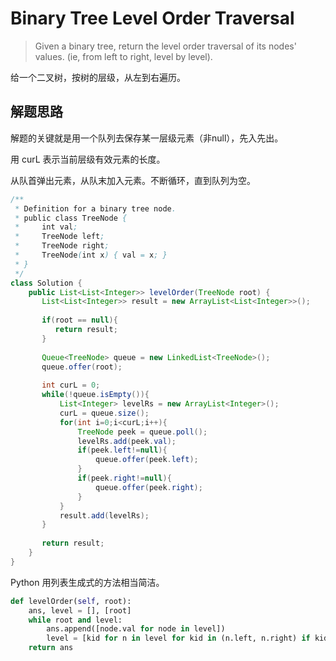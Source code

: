 # Binary Tree Level Order Traversal

> Given a binary tree, return the level order traversal of its nodes' values. (ie, from left to right, level by level).

给一个二叉树，按树的层级，从左到右遍历。

## 解题思路

解题的关键就是用一个队列去保存某一层级元素（非null），先入先出。

用 curL 表示当前层级有效元素的长度。

从队首弹出元素，从队末加入元素。不断循环，直到队列为空。

```Java
/**
 * Definition for a binary tree node.
 * public class TreeNode {
 *     int val;
 *     TreeNode left;
 *     TreeNode right;
 *     TreeNode(int x) { val = x; }
 * }
 */
class Solution {
    public List<List<Integer>> levelOrder(TreeNode root) {
       List<List<Integer>> result = new ArrayList<List<Integer>>();
       
       if(root == null){
          return result;
       }
       
       Queue<TreeNode> queue = new LinkedList<TreeNode>();
       queue.offer(root);
       
       int curL = 0;
       while(!queue.isEmpty()){
           List<Integer> levelRs = new ArrayList<Integer>(); 
           curL = queue.size();
           for(int i=0;i<curL;i++){
               TreeNode peek = queue.poll();
               levelRs.add(peek.val);
               if(peek.left!=null){
                   queue.offer(peek.left);
               }
               if(peek.right!=null){
                   queue.offer(peek.right);
               }
           }
           result.add(levelRs);
       }
       
       return result;
    }  
}
```

Python 用列表生成式的方法相当简洁。

```Python
def levelOrder(self, root):
    ans, level = [], [root]
    while root and level:
        ans.append([node.val for node in level])            
        level = [kid for n in level for kid in (n.left, n.right) if kid]
    return ans
```